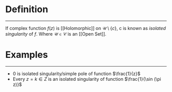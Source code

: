 # Definition
---
If complex function $f(z)$ is [[Holomorphic]] on $\mathcal{U} \setminus \{c\}$, c is known as *isolated singularity* of $f$. Where $\mathcal{U} \in \mathcal{C}$ is an [[Open Set]].

# Examples
---
- $0$ is isolated singularity/simple pole of function $\frac{1}{z}$
- Every $z = k \in Z$ is an isolated singularity of function $\frac{1}{\sin (\pi z)}$